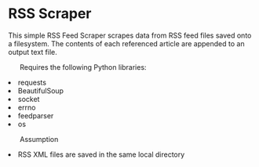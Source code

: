 # RSS Scraper

<p>This simple RSS Feed Scraper scrapes data from RSS feed files saved onto a filesystem. The contents of each referenced article are appended to an output text file.</p>

<ul style='text-align=left'>Requires the following Python libraries:</ul>
<li>requests</li>
<li>BeautifulSoup</li>
<li>socket</li>
<li>errno</li>
<li>feedparser</li>
<li>os</li>
</ul>

<ul style='text-align=left'>Assumption</ul>
<li>RSS XML files are saved in the same local directory</li>
